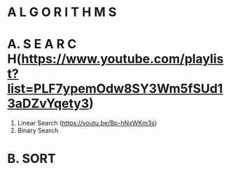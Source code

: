 # A L G O R I T H M S

# A. S E A R C H(https://www.youtube.com/playlist?list=PLF7ypemOdw8SY3Wm5fSUd13aDZvYqety3)
1. Linear Search (https://youtu.be/Bp-hNxWKm3s)
2. Binary Search

# B. SORT
